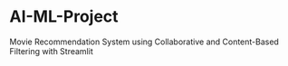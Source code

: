 # AI-ML-Project
Movie Recommendation System using Collaborative and Content-Based Filtering with Streamlit
